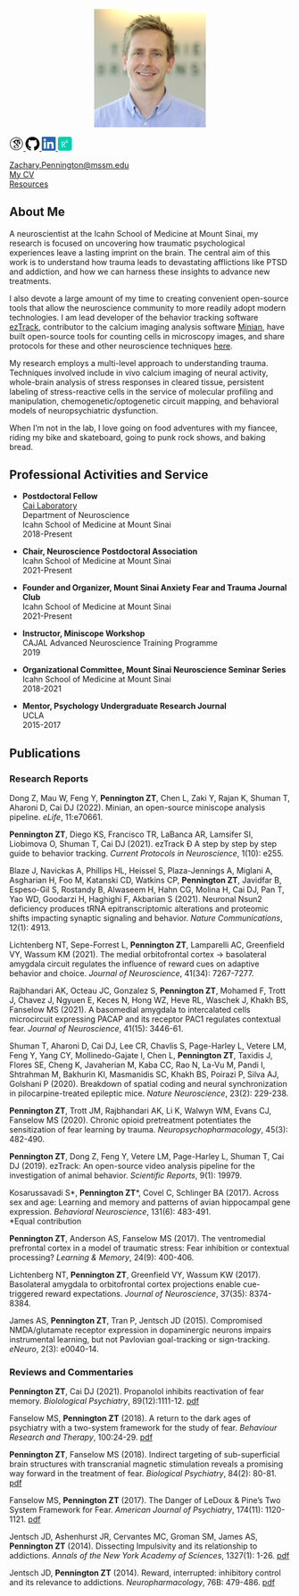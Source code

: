 <p align="center">
  <img width="200" src="./images/zPennington_HS_pic.JPG">
</p>

<p align="left">
   
  <a href="https://scholar.google.com/citations?hl=en&user=yZ1dyEoAAAAJ">
    <img width="25" src="./images/GS_100px.png"> 
  </a>
  
  <a href="https://github.com/ZachPenn">
    <img width="25" src="./images/GH_100px.png"> 
  </a>
  
  <a href="https://www.linkedin.com/in/zach-pennington-3b76b321a/">
    <img width="25" src="./images/LN_100px.png">
  </a>
  
  <a href="https://www.researchgate.net/profile/Zachary-Pennington">
    <img width="25" src="./images/RG_100px.png">
  </a> 
  
</p>

Zachary.Pennington@mssm.edu  
[My CV](./ZPennington_CV.pdf)   
[Resources](https://github.com/ZachPenn/Resources/wiki)

## About Me

A neuroscientist at the Icahn School of Medicine at Mount Sinai, my research is focused on uncovering how traumatic psychological experiences leave a lasting imprint on the brain.  The central aim of this work is to understand how trauma leads to devastating afflictions like PTSD and addiction, and how we can harness these insights to advance new treatments.

I also devote a large amount of my time to creating convenient open-source tools that allow the neuroscience community to more readily adopt modern technologies.  I am lead developer of the behavior tracking software [ezTrack](https://github.com/DeniseCaiLab/ezTrack), contributor to the calcium imaging analysis software [Minian](https://github.com/denisecailab/minian), have built open-source tools for counting cells in microscopy images, and share protocols for these and other neuroscience techniques [here](https://github.com/ZachPenn/Resources/wiki).  

My research employs a multi-level approach to understanding trauma.  Techniques involved include in vivo calcium imaging of neural activity, whole-brain analysis of stress responses in cleared tissue, persistent labeling of stress-reactive cells in the service of molecular profiling and manipulation, chemogenetic/optogenetic circuit mapping, and behavioral models of neuropsychiatric dysfunction.

When I’m not in the lab, I love going on food adventures with my fiancee, riding my bike and skateboard, going to punk rock shows, and baking bread.

## Professional Activities and Service

* **Postdoctoral Fellow**    
  [Cai Laboratory](http://labs.neuroscience.mssm.edu/project/cai-lab/)  
  Department of Neuroscience  
  Icahn School of Medicine at Mount Sinai  
  2018-Present

* **Chair, Neuroscience Postdoctoral Association**  
  Icahn School of Medicine at Mount Sinai  
  2021-Present

* **Founder and Organizer, Mount Sinai Anxiety Fear and Trauma Journal Club**  
  Icahn School of Medicine at Mount Sinai  
  2021-Present

* **Instructor, Miniscope Workshop**  
  CAJAL Advanced Neuroscience Training Programme  
  2019

* **Organizational Committee, Mount Sinai Neuroscience Seminar Series**  
  Icahn School of Medicine at Mount Sinai  
  2018-2021

* **Mentor, Psychology Undergraduate Research Journal**  
  UCLA  
  2015-2017

## Publications

### Research Reports

Dong Z, Mau W, Feng Y, **Pennington ZT**, Chen L, Zaki Y, Rajan K, Shuman T, Aharoni D, Cai DJ (2022). Minian, an open-source miniscope analysis pipeline. *eLife*, 11:e70661. 

**Pennington ZT**, Diego KS, Francisco TR, LaBanca AR, Lamsifer SI, Liobimova O, Shuman T, Cai DJ (2021). ezTrack Ð A step by step by step guide to behavior tracking. *Current Protocols in Neuroscience*, 1(10): e255.

Blaze J, Navickas A, Phillips HL, Heissel S, Plaza-Jennings A, Miglani A, Asgharian H, Foo M, Katanski CD, Watkins CP, **Pennington ZT**, Javidfar B, Espeso-Gil S, Rostandy B, Alwaseem H, Hahn CG, Molina H, Cai DJ, Pan T, Yao WD, Goodarzi H, Haghighi F, Akbarian S (2021). Neuronal Nsun2 deficiency produces tRNA epitranscriptomic alterations and proteomic shifts impacting synaptic signaling and behavior. *Nature Communications*, 12(1): 4913.

Lichtenberg NT, Sepe-Forrest L, **Pennington ZT**, Lamparelli AC, Greenfield VY, Wassum KM (2021).  The medial orbitofrontal cortex &#8594; basolateral amygdala circuit regulates the influence of reward cues on adaptive behavior and choice.  *Journal of Neuroscience*, 41(34): 7267-7277.

Rajbhandari AK, Octeau JC, Gonzalez S, **Pennington ZT**, Mohamed F, Trott J, Chavez J, Ngyuen E, Keces N, Hong WZ, Heve RL, Waschek J, Khakh BS, Fanselow MS (2021). A basomedial amygdala to intercalated cells microcircuit expressing PACAP and its receptor PAC1 regulates contextual fear. *Journal of Neuroscience*, 41(15): 3446-61.

Shuman T, Aharoni D, Cai DJ, Lee CR, Chavlis S, Page-Harley L, Vetere LM, Feng Y, Yang CY, Mollinedo-Gajate I, Chen L, **Pennington ZT**, Taxidis J, Flores SE, Cheng K, Javaherian M, Kaba CC, Rao N, La-Vu M, Pandi I, Shtrahman M, Bakhurin KI, Masmanidis SC, Khakh BS, Poirazi P, Silva AJ, Golshani P (2020). Breakdown of spatial coding and neural synchronization in pilocarpine-treated epileptic mice.  *Nature Neuroscience*, 23(2): 229-238. 

**Pennington ZT**, Trott JM, Rajbhandari AK, Li K, Walwyn WM, Evans CJ, Fanselow MS (2020). Chronic opioid pretreatment potentiates the sensitization of fear learning by trauma. *Neuropsychopharmacology*, 45(3): 482-490.

**Pennington ZT**, Dong Z, Feng Y, Vetere LM, Page-Harley L, Shuman T, Cai DJ (2019). ezTrack: An open-source video analysis pipeline for the investigation of animal behavior. *Scientific Reports*, 9(1): 19979. 

Kosarussavadi S\*, **Pennington ZT**\*, Covel C, Schlinger BA (2017).   Across sex and age: Learning and memory and patterns of avian hippocampal gene expression.  *Behavioral Neuroscience*, 131(6): 483-491.  
\*Equal contribution

**Pennington ZT**, Anderson AS, Fanselow MS (2017).  The ventromedial prefrontal cortex in a model of traumatic stress: Fear inhibition or contextual processing?  *Learning & Memory*, 24(9): 400-406.

Lichtenberg NT, **Pennington ZT**, Greenfield VY, Wassum KW (2017).  Basolateral amygdala to orbitofrontal cortex projections enable cue-triggered reward expectations.  *Journal of Neuroscience*, 37(35): 8374-8384.

James AS, **Pennington ZT**, Tran P, Jentsch JD (2015).  Compromised NMDA/glutamate receptor expression in dopaminergic neurons impairs instrumental learning, but not Pavlovian goal-tracking or sign-tracking.  *eNeuro*,  2(3): e0040-14.

### Reviews and Commentaries

**Pennington ZT**, Cai DJ (2021). Propanolol inhibits reactivation of fear memory.  *Biolological Psychiatry*, 89(12):1111-12. [pdf](./2021_Pennington_Cai.pdf)  

Fanselow MS, **Pennington ZT** (2018).  A return to the dark ages of psychiatry with a two-system framework for the study of fear.  *Behaviour Research and Therapy*, 100:24-29. [pdf](./2018_Fanselow_Pennington.pdf)  

**Pennington ZT**, Fanselow MS (2018).  Indirect targeting of sub-superficial brain structures with transcranial magnetic stimulation reveals a promising way forward in the treatment of fear.  *Biological Psychiatry*, 84(2): 80-81. [pdf](./2018_Pennington_Fanselow.pdf)  

Fanselow MS, **Pennington ZT** (2017).  The Danger of LeDoux & Pine’s Two System Framework for Fear.  *American Journal of Psychiatry*, 174(11): 1120-1121. [pdf](./2017_Fanselow_Pennington.pdf)  

Jentsch JD, Ashenhurst JR, Cervantes MC, Groman SM, James AS, **Pennington ZT** (2014).  Dissecting Impulsivity and its relationship to addictions.  *Annals of the New York Academy of Sciences*,  1327(1): 1-26. [pdf](./2014_Jentsch_Ashenhurst_etal.pdf)  

Jentsch JD, **Pennington ZT** (2014).  Reward, interrupted: inhibitory control and its relevance to addictions.  *Neuropharmacology*, 76B: 479-486. [pdf](./2014_Jentsch_Pennington.pdf)  

